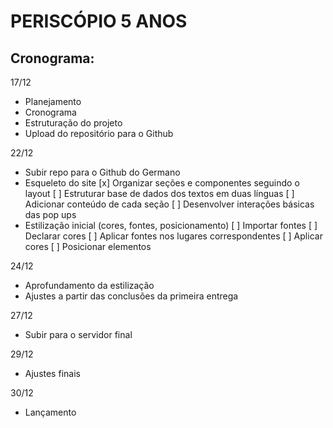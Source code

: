 # PERISCÓPIO 5 ANOS

## Cronograma:
17/12
- Planejamento
- Cronograma
- Estruturação do projeto
- Upload do repositório para o Github

22/12
- Subir repo para o Github do Germano
- Esqueleto do site
  [x] Organizar seções e componentes seguindo o layout
  [ ] Estruturar base de dados dos textos em duas línguas
  [ ] Adicionar conteúdo de cada seção
  [ ] Desenvolver interações básicas das pop ups
- Estilização inicial (cores, fontes, posicionamento)
  [ ] Importar fontes
  [ ] Declarar cores
  [ ] Aplicar fontes nos lugares correspondentes
  [ ] Aplicar cores
  [ ] Posicionar elementos

24/12
- Aprofundamento da estilização
- Ajustes a partir das conclusões da primeira entrega

27/12
- Subir para o servidor final

29/12
- Ajustes finais

30/12
- Lançamento